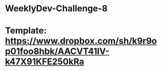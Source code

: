 # WeeklyDev-Challenge-8
# Template: https://www.dropbox.com/sh/k9r9op01foo8hbk/AACVT41lV-k47X91KFE250kRa
